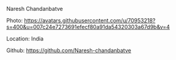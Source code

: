 Naresh Chandanbatve

Photo: https://avatars.githubusercontent.com/u/70953218?s=400&u=007c24e7273691efecf80a91da54320303a67d9b&v=4

Location: India

Github: https://github.com/Naresh-chandanbatve
